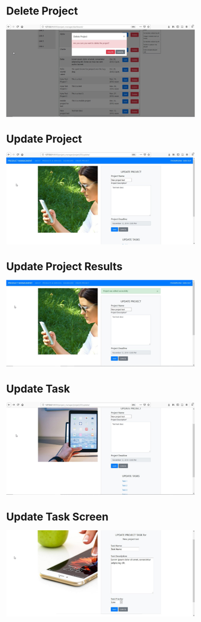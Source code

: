 # Delete Project
![](https://raw.githubusercontent.com/jtj9817/projekt_manager_bth745/prototype2Iryna/pmanager_central/project_manager/Screenshots/DeleteProject.jpg)

# Update Project
![](https://raw.githubusercontent.com/jtj9817/projekt_manager_bth745/prototype2Iryna/pmanager_central/project_manager/Screenshots/UpdateProject.jpg)

# Update Project Results
![](https://raw.githubusercontent.com/jtj9817/projekt_manager_bth745/prototype2Iryna/pmanager_central/project_manager/Screenshots/UpdateProjectResult.jpg)

# Update Task 
![](https://raw.githubusercontent.com/jtj9817/projekt_manager_bth745/prototype2Iryna/pmanager_central/project_manager/Screenshots/UpdateTask.jpg)

# Update Task Screen
![](https://raw.githubusercontent.com/jtj9817/projekt_manager_bth745/prototype2Iryna/pmanager_central/project_manager/Screenshots/UpdateTaskScreen.jpg)
